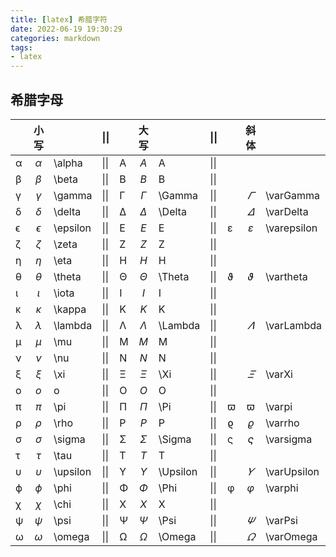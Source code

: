 ```yaml
---
title: [latex] 希腊字符
date: 2022-06-19 19:30:29
categories: markdown
tags: 
- latex
---
```



## 希腊字母

|      | 小写       |          | \|\| |      | 大写       |          | \|\| |      | 斜体          |             |
| ---- | :----------: | -------- | ---- | ---- | :----------: | -------- | ---- | ---- | :-------------: | ----------- |
| α    | $\alpha$   | \alpha   | \|\| | A    | $A$        | A        | \|\| |      |             |             |
| β    | $\beta$    | \beta    | \|\| | B    | $B$        | B        | \|\| |      |               |             |
| γ    | $\gamma$   | \gamma   | \|\| | Γ    | $\Gamma$   | \Gamma   | \|\| |      | $\varGamma$   | \varGamma   |
| δ    | $\delta$   | \delta   | \|\| | Δ    | $\Delta$   | \Delta   | \|\| |      | $\varDelta$   | \varDelta   |
| ϵ    | $\epsilon$ | \epsilon | \|\| | E    | $E$        | E        | \|\| | ε    | $\varepsilon$ | \varepsilon |
| ζ    | $\zeta$    | \zeta    | \|\| | Z    | $Z$        | Z        | \|\| |      |               |             |
| η    | $\eta$     | \eta     | \|\| | H    | $H$        | H        | \|\| |      |               |             |
| θ    | $\theta$   | \theta   | \|\| | Θ    | $\Theta$   | \Theta   | \|\| | ϑ    | $\vartheta$   | \vartheta   |
| ι    | $\iota$    | \iota    | \|\| | I    | $I$        | I        | \|\| |      |               |             |
| κ    | $\kappa$   | \kappa   | \|\| | K    | $K$        | K        | \|\| |      |               |             |
| λ    | $\lambda$  | \lambda  | \|\| | Λ    | $\Lambda$  | \Lambda  | \|\| |      | $\varLambda$  | \varLambda  |
| μ    | $\mu$      | \mu      | \|\| | M    | $M$        | M        | \|\| |      |               |             |
| ν    | $\nu$      | \nu      | \|\| | N    | $N$        | N        | \|\| |      |               |             |
| ξ    | $\xi$      | \xi      | \|\| | Ξ    | $\Xi$      | \Xi      | \|\| |      | $\varXi$      | \varXi      |
| o    | $o$        | o        | \|\| | O    | $O$        | O        | \|\| |      |               |             |
| π    | $\pi$      | \pi      | \|\| | Π    | $\Pi$      | \Pi      | \|\| | ϖ    | $\varpi$      | \varpi      |
| ρ    | $\rho$     | \rho     | \|\| | P    | $P$        | P        | \|\| | ϱ    | $\varrho$     | \varrho     |
| σ    | $\sigma$   | \sigma   | \|\| | Σ    | $\Sigma$   | \Sigma   | \|\| | ς    | $\varsigma$   | \varsigma   |
| τ    | $\tau$     | \tau     | \|\| | T    | $T$        | T        | \|\| |      |               |             |
| υ    | $\upsilon$ | \upsilon | \|\| | Υ    | $\Upsilon$ | \Upsilon | \|\| |      | $\varUpsilon$ | \varUpsilon |
| ϕ    | $\phi$     | \phi     | \|\| | Φ    | $\Phi$     | \Phi     | \|\| | φ    | $\varphi$     | \varphi     |
| χ    | $\chi$     | \chi     | \|\| | X    | $X$        | X        | \|\| |      |               |             |
| ψ    | $\psi$     | \psi     | \|\| | Ψ    | $\Psi$     | \Psi     | \|\| |      | $\varPsi$     | \varPsi     |
| ω    | $\omega$   | \omega   | \|\| | Ω    | $\Omega$   | \Omega   | \|\| |      | $\varOmega$   | \varOmega   |